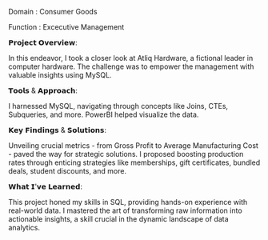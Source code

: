 Domain : Consumer Goods

Function : Excecutive Management

𝗣𝗿𝗼𝗷𝗲𝗰𝘁 𝗢𝘃𝗲𝗿𝘃𝗶𝗲𝘄:

In this endeavor, I took a closer look at Atliq Hardware, a fictional leader in computer hardware. The challenge was to empower the management with valuable insights using MySQL.

𝗧𝗼𝗼𝗹𝘀 & 𝗔𝗽𝗽𝗿𝗼𝗮𝗰𝗵:

I harnessed MySQL, navigating through concepts like Joins, CTEs, Subqueries, and more. PowerBI helped visualize the data.

𝗞𝗲𝘆 𝗙𝗶𝗻𝗱𝗶𝗻𝗴𝘀 & 𝗦𝗼𝗹𝘂𝘁𝗶𝗼𝗻𝘀:

Unveiling crucial metrics - from Gross Profit to Average Manufacturing Cost - paved the way for strategic solutions. I proposed boosting production rates through enticing strategies like memberships, gift certificates, bundled deals, student discounts, and more.

𝗪𝗵𝗮𝘁 𝗜'𝘃𝗲 𝗟𝗲𝗮𝗿𝗻𝗲𝗱:

This project honed my skills in SQL, providing hands-on experience with real-world data. I mastered the art of transforming raw information into actionable insights, a skill crucial in the dynamic landscape of data analytics.
